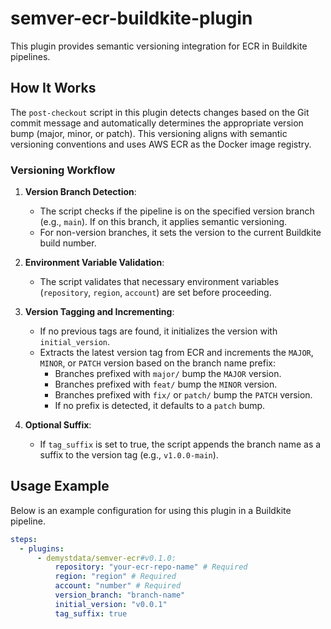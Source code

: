 # semver-ecr-buildkite-plugin
This plugin provides semantic versioning integration for ECR in Buildkite pipelines.

## How It Works

The `post-checkout` script in this plugin detects changes based on the Git commit message and automatically determines the appropriate version bump (major, minor, or patch). This versioning aligns with semantic versioning conventions and uses AWS ECR as the Docker image registry. 

### Versioning Workflow

1. **Version Branch Detection**: 
   - The script checks if the pipeline is on the specified version branch (e.g., `main`). If on this branch, it applies semantic versioning.
   - For non-version branches, it sets the version to the current Buildkite build number.

2. **Environment Variable Validation**: 
   - The script validates that necessary environment variables (`repository`, `region`, `account`) are set before proceeding.

3. **Version Tagging and Incrementing**:
   - If no previous tags are found, it initializes the version with `initial_version`.
   - Extracts the latest version tag from ECR and increments the `MAJOR`, `MINOR`, or `PATCH` version based on the branch name prefix:
     - Branches prefixed with `major/` bump the `MAJOR` version.
     - Branches prefixed with `feat/` bump the `MINOR` version.
     - Branches prefixed with `fix/` or `patch/` bump the `PATCH` version.
     - If no prefix is detected, it defaults to a `patch` bump.

4. **Optional Suffix**:
   - If `tag_suffix` is set to true, the script appends the branch name as a suffix to the version tag (e.g., `v1.0.0-main`).


## Usage Example

Below is an example configuration for using this plugin in a Buildkite pipeline.

```yaml
steps:
  - plugins:
      - demystdata/semver-ecr#v0.1.0:
          repository: "your-ecr-repo-name" # Required
          region: "region" # Required
          account: "number" # Required
          version_branch: "branch-name"
          initial_version: "v0.0.1"
          tag_suffix: true
